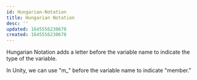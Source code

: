 ```yaml
---
id: Hungarian-Notation
title: Hungarian Notation
desc: ''
updated: 1645556230678
created: 1645556230678
---
```


Hungarian Notation adds a letter before the variable name to indicate the type of the variable.

In Unity, we can use "m_" before the variable name to indicate "member."




